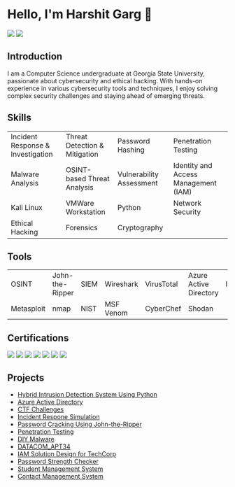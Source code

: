 # Hello, I'm Harshit Garg 👋
<a href="https://linkedin.com/in/harshitgarg-cs/"><img src="https://img.shields.io/badge/-LinkedIn-0072b1?&style=for-the-badge&logo=linkedin&logoColor=white" /></a>
<a href="https://harshitgarg-cs.github.io/Harshit-Garg_Resume.pdf"><img src="https://img.shields.io/badge/-Resume-04c385?&style=for-the-badge" /></a>

## Introduction

I am a Computer Science undergraduate at Georgia State University, passionate about cybersecurity and ethical hacking. With hands-on experience in various cybersecurity tools and techniques, I enjoy solving complex security challenges and staying ahead of emerging threats.

## Skills

<table>
  <tr>
    <td>Incident Response & Investigation</td>
    <td>Threat Detection & Mitigation</td>
    <td>Password Hashing</td>
    <td>Penetration Testing</td>
  </tr>
  <tr>
    <td>Malware Analysis</td>
    <td>OSINT-based Threat Analysis</td>
    <td>Vulnerability Assessment</td>
    <td>Identity and Access Management (IAM)</td>
  </tr>
  <tr>
    <td>Kali Linux</td>
    <td>VMWare Workstation</td>
    <td>Python</td>
    <td>Network Security</td>
  </tr>
  <tr>
    <td>Ethical Hacking</td>
    <td>Forensics</td>
    <td>Cryptography</td>
  </tr>
</table>

## Tools
<table>
  <tr>
    <td>OSINT</td>
    <td>John-the-Ripper</td>
    <td>SIEM</td>
    <td>Wireshark</td>
    <td>VirusTotal</td>
    <td>Azure Active Directory</td>
    <td>IDS</td>
    <td>Logging</td>
  </tr>
  <tr>
    <td>Metasploit</td>
    <td>nmap</td>
    <td>NIST</td>
    <td>MSF Venom</td>
    <td>CyberChef</td>
    <td>Shodan</td>
  </tr>
</table>

## Certifications

<div>
<img src="https://img.shields.io/badge/-CodePath%20CYB%20101-04c385?&style=for-the-badge" />  
<img src="https://img.shields.io/badge/-CodePath%20CYB%20102-04c385?&style=for-the-badge" />  
<img src="https://img.shields.io/badge/-Datacom%20Cybersecurity%20Job%20Simulation-00276b?&style=for-the-badge" />  
<img src="https://img.shields.io/badge/-Mastercard%20Cybersecurity%20Job%20Simulation-ff6000?&style=for-the-badge" />  
<img src="https://img.shields.io/badge/-Tata%20Group%20Cybersecurity%20Analyst%20Job%20Simulation-ffffff?&style=for-the-badge" /> 
<img src="https://img.shields.io/badge/-ISC2%3A%20Certified%20in%20Cybersecurity-42823d?&style=for-the-badge" />
<img src="https://img.shields.io/badge/-Microsoft%3A%20Cybersecurity%20Analyst%20Professional%20Certificate-ffb902?&style=for-the-badge" />

</div>

## Projects
- <a href="https://github.com/harshitgarg-cs/hybrid-intrusion-detection-system.git">Hybrid Intrusion Detection System Using Python</a>
- <a href="https://github.com/harshitgarg-cs/Azure-Active-Directory">Azure Active Directory</a>
- <a href="https://github.com/harshitgarg-cs/ctf-challenges">CTF Challenges</a>
- <a href="https://github.com/harshitgarg-cs/Incident-Response-by-IBM/tree/main">Incident Respone Simulation</a>
- <a href="https://github.com/harshitgarg-cs/Password-Crackathon/tree/main">Password Cracking Using John-the-Ripper</a>
- <a href="https://github.com/harshitgarg-cs/Penetration-Testing/tree/main">Penetration Testing</a>
- <a href="https://github.com/harshitgarg-cs/DIY-Malware">DIY Malware</a>
- <a href="https://github.com/harshitgarg-cs/DATACOM_APT34/tree/main">DATACOM_APT34</a>
- <a href="https://github.com/harshitgarg-cs/TCS_TechCorp">IAM Solution Design for TechCorp</a>
- <a href="https://github.com/harshitgarg-cs/Password-Strength-Checker">Password Strength Checker</a>
- <a href="https://github.com/harshitgarg-cs/Student-Management-System">Student Management System</a>
- <a href="https://github.com/harshitgarg-cs/Contact-Management-System">Contact Management System</a>

